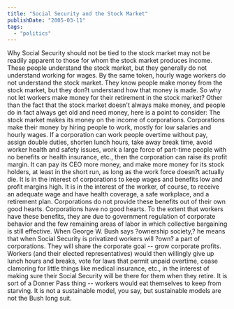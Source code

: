 ```yaml
---
title: "Social Security and the Stock Market"
publishDate: "2005-03-11"
tags: 
  - "politics"
---
```


Why Social Security should not be tied to the stock market may not be readily apparent to those for whom the stock market produces income. These people understand the stock market, but they generally do not understand working for wages. By the same token, hourly wage workers do not understand the stock market. They know people make money from the stock market, but they don?t understand how that money is made. So why not let workers make money for their retirement in the stock market? Other than the fact that the stock market doesn't always make money, and people do in fact always get old and need money, here is a point to consider: The stock market makes its money on the income of corporations. Corporations make their money by hiring people to work, mostly for low salaries and hourly wages. If a corporation can work people overtime without pay, assign double duties, shorten lunch hours, take away break time, avoid worker health and safety issues, work a large force of part-time people with no benefits or health insurance, etc., then the corporation can raise its profit margin. It can pay its CEO more money, and make more money for its stock holders, at least in the short run, as long as the work force doesn?t actually die. It is in the interest of corporations to keep wages and benefits low and profit margins high. It is in the interest of the worker, of course, to receive an adequate wage and have health coverage, a safe workplace, and a retirement plan. Corporations do not provide these benefits out of their own good hearts. Corporations have no good hearts. To the extent that workers have these benefits, they are due to government regulation of corporate behavior and the few remaining areas of labor in which collective bargaining is still effective. When George W. Bush says ?ownership society,? he means that when Social Security is privatized workers will ?own? a part of corporations. They will share the corporate goal -- grow corporate profits. Workers (and their elected representatives) would then willingly give up lunch hours and breaks, vote for laws that permit unpaid overtime, cease clamoring for little things like medical insurance, etc., in the interest of making sure their Social Security will be there for them when they retire. It is sort of a Donner Pass thing -- workers would eat themselves to keep from starving. It is not a sustainable model, you say, but sustainable models are not the Bush long suit.
